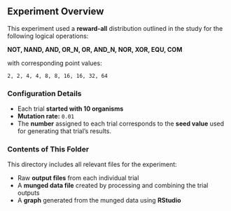 ## Experiment Overview


This experiment used a **reward-all** distribution outlined in the study for the following logical operations:

**NOT, NAND, AND, OR_N, OR, AND_N, NOR, XOR, EQU, COM**

with corresponding point values:

`2, 2, 4, 4, 8, 8, 16, 16, 32, 64`

### Configuration Details
- Each trial **started with 10 organisms**  
- **Mutation rate:** `0.01`
- The **number** assigned to each trial corresponds to the **seed value** used for generating that trial’s results.

### Contents of This Folder
This directory includes all relevant files for the experiment:
-  Raw **output files** from each individual trial  
-  A **munged data file** created by processing and combining the trial outputs  
-  A **graph** generated from the munged data using **RStudio**
